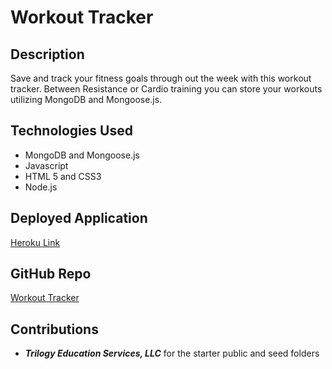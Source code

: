 # Workout Tracker

## Description
Save and track your fitness goals through out the week with this workout tracker. Between Resistance or Cardio training you can store your workouts utilizing MongoDB and Mongoose.js.

## Technologies Used
- MongoDB and Mongoose.js
- Javascript
- HTML 5 and CSS3
- Node.js

## Deployed Application
[Heroku Link]()

## GitHub Repo
[Workout Tracker](https://github.com/HurleySquared/workout-tracker)

## Contributions
- ***Trilogy Education Services, LLC*** for the starter public and seed folders
